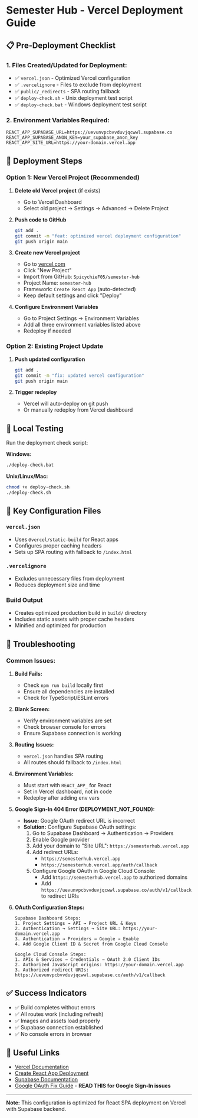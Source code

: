# Semester Hub - Vercel Deployment Guide

## 📋 Pre-Deployment Checklist

### 1. Files Created/Updated for Deployment:
- ✅ `vercel.json` - Optimized Vercel configuration
- ✅ `.vercelignore` - Files to exclude from deployment
- ✅ `public/_redirects` - SPA routing fallback
- ✅ `deploy-check.sh` - Unix deployment test script
- ✅ `deploy-check.bat` - Windows deployment test script

### 2. Environment Variables Required:
```
REACT_APP_SUPABASE_URL=https://uevunvpcbvvduvjqcwwl.supabase.co
REACT_APP_SUPABASE_ANON_KEY=your_supabase_anon_key
REACT_APP_SITE_URL=https://your-domain.vercel.app
```

## 🚀 Deployment Steps

### Option 1: New Vercel Project (Recommended)

1. **Delete old Vercel project** (if exists)
   - Go to Vercel Dashboard
   - Select old project → Settings → Advanced → Delete Project

2. **Push code to GitHub**
   ```bash
   git add .
   git commit -m "feat: optimized vercel deployment configuration"
   git push origin main
   ```

3. **Create new Vercel project**
   - Go to [vercel.com](https://vercel.com)
   - Click "New Project"
   - Import from GitHub: `SpicychieF05/semester-hub`
   - Project Name: `semester-hub`
   - Framework: `Create React App` (auto-detected)
   - Keep default settings and click "Deploy"

4. **Configure Environment Variables**
   - Go to Project Settings → Environment Variables
   - Add all three environment variables listed above
   - Redeploy if needed

### Option 2: Existing Project Update

1. **Push updated configuration**
   ```bash
   git add .
   git commit -m "fix: updated vercel configuration"
   git push origin main
   ```

2. **Trigger redeploy**
   - Vercel will auto-deploy on git push
   - Or manually redeploy from Vercel dashboard

## 🔧 Local Testing

Run the deployment check script:

**Windows:**
```bash
./deploy-check.bat
```

**Unix/Linux/Mac:**
```bash
chmod +x deploy-check.sh
./deploy-check.sh
```

## 📁 Key Configuration Files

### `vercel.json`
- Uses `@vercel/static-build` for React apps
- Configures proper caching headers
- Sets up SPA routing with fallback to `/index.html`

### `.vercelignore`
- Excludes unnecessary files from deployment
- Reduces deployment size and time

### Build Output
- Creates optimized production build in `build/` directory
- Includes static assets with proper cache headers
- Minified and optimized for production

## 🐛 Troubleshooting

### Common Issues:

1. **Build Fails:**
   - Check `npm run build` locally first
   - Ensure all dependencies are installed
   - Check for TypeScript/ESLint errors

2. **Blank Screen:**
   - Verify environment variables are set
   - Check browser console for errors
   - Ensure Supabase connection is working

3. **Routing Issues:**
   - `vercel.json` handles SPA routing
   - All routes should fallback to `/index.html`

4. **Environment Variables:**
   - Must start with `REACT_APP_` for React
   - Set in Vercel dashboard, not in code
   - Redeploy after adding env vars

5. **Google Sign-In 404 Error (DEPLOYMENT_NOT_FOUND):**
   - **Issue:** Google OAuth redirect URL is incorrect
   - **Solution:** Configure Supabase OAuth settings:
     1. Go to Supabase Dashboard → Authentication → Providers
     2. Enable Google provider
     3. Add your domain to "Site URL": `https://semesterhub.vercel.app`
     4. Add redirect URLs:
        - `https://semesterhub.vercel.app`
        - `https://semesterhub.vercel.app/auth/callback`
     5. Configure Google OAuth in Google Cloud Console:
        - Add `https://semesterhub.vercel.app` to authorized domains
        - Add `https://uevunvpcbvvduvjqcwwl.supabase.co/auth/v1/callback` to redirect URIs

6. **OAuth Configuration Steps:**
   ```
   Supabase Dashboard Steps:
   1. Project Settings → API → Project URL & Keys
   2. Authentication → Settings → Site URL: https://your-domain.vercel.app
   3. Authentication → Providers → Google → Enable
   4. Add Google Client ID & Secret from Google Cloud Console
   
   Google Cloud Console Steps:
   1. APIs & Services → Credentials → OAuth 2.0 Client IDs
   2. Authorized JavaScript origins: https://your-domain.vercel.app
   3. Authorized redirect URIs: https://uevunvpcbvvduvjqcwwl.supabase.co/auth/v1/callback
   ```

## ✅ Success Indicators

- ✅ Build completes without errors
- ✅ All routes work (including refresh)
- ✅ Images and assets load properly
- ✅ Supabase connection established
- ✅ No console errors in browser

## 🔗 Useful Links

- [Vercel Documentation](https://vercel.com/docs)
- [Create React App Deployment](https://create-react-app.dev/docs/deployment/)
- [Supabase Documentation](https://supabase.com/docs)
- [Google OAuth Fix Guide](./GOOGLE_OAUTH_FIX.md) - **READ THIS for Google Sign-In issues**

---

**Note:** This configuration is optimized for React SPA deployment on Vercel with Supabase backend.

